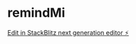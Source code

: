 # remindMi

[Edit in StackBlitz next generation editor ⚡️](https://stackblitz.com/~/github.com/dev1abhi/remindMi)